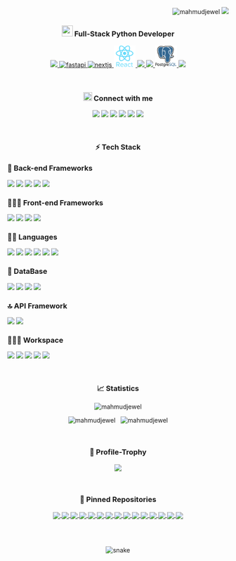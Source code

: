 <!-- ========================== Profile views ===================== -->
<p align="right"> 
  <!-- <img src="https://komarev.com/ghpvc/?username=mahmudjewel&label=Profile%20views&color=0e75b6&style=flat" alt="mahmudjewel" /> -->
  <img src="https://views.whatilearened.today/views/github/mahmudjewel/views.svg" alt="mahmudjewel" />
  <a href="https://www.linux.org"><img src="https://img.shields.io/badge/Os-Linux-cc66ff"/></a>
</p>


<!-- ============================ Title ======================== -->
<h3 align="center"> <img src="/static/python.gif" width="25px" height="25px"> Full-Stack Python Developer</h3>
<!-- =========================== summary stacks  ========================== -->
<p align="center">
  <a href= "https://www.djangoproject.com" {:target="_blank" rel="noopener"}>
    <img src="https://img.icons8.com/color/65/null/django.png"/>
  </a>
  <a href="https://fastapi.tiangolo.com" rel="noreferrer"> 
    <img src="https://github.com/MahmudJewel/MahmudJewel/assets/35461355/e30dc71b-7242-4b00-b581-4e184af5a7e1" alt="fastapi" width="100" height="50"/> 
  </a>
  <!-- <a href= "https://nextjs.org" target="_blank">
    <img src="https://img.icons8.com/color/50/null/nextjs.png"/>
  </a> -->
  <a href="https://nextjs.org" rel="noreferrer"> 
    <img src="https://www.rlogical.com/wp-content/uploads/2021/08/Rlogical-Blog-Images-thumbnail-1.png" alt="nextjs" width="50" height="50"/> 
  </a>
  <!-- <a href= "https://reactjs.org" target="_blank">
    <img src="https://img.icons8.com/officel/50/null/react.png"/>
  </a> -->
  <a href="https://reactjs.org/" rel="noreferrer"> 
    <img src="https://raw.githubusercontent.com/devicons/devicon/master/icons/react/react-original-wordmark.svg" alt="react" width="50" height="50"/> 
  </a>
  <a href= "https://graphql.org" >
    <img src="https://img.icons8.com/color/50/null/graphql.png"/>
  </a>
  <a href= "https://restfulapi.net" >
    <img src="https://img.icons8.com/nolan/50/api-settings.png"/>
  </a>
  <!-- <a href= "https://www.postgresql.org" target="_blank">
    <img src="https://img.icons8.com/color/48/null/postgreesql.png"/>
  </a> -->
  <a href="https://www.postgresql.org"> 
    <img src="https://raw.githubusercontent.com/devicons/devicon/master/icons/postgresql/postgresql-original-wordmark.svg" alt="postgresql" width="50" height="50"/> 
</a>
  <a href= "#" >
    <img src="https://img.icons8.com/color/50/null/linux--v1.png"/>
  </a>
</p>
<br/>


<!-- ===================== social link ======================== -->
<h3 align="center"> <img src="/static/wave.gif" width="20px" height="20px"> Connect with me</h3>   
<p align="center">
  <a href= "https://www.linkedin.com/in/mahmudjewel"><img src="https://img.icons8.com/doodle/48/null/linkedin-circled.png"/></a>
  <a href= "https://www.hackerrank.com/DJ_cse"><img src="https://img.icons8.com/external-tal-revivo-color-tal-revivo/48/000000/external-hackerrank-is-a-technology-company-that-focuses-on-competitive-programming-logo-color-tal-revivo.png"/></a>
  <a href= "https://mahmud.vercel.app"><img src="https://img.icons8.com/doodle/48/null/domain.png"/></a>
  <a href= "https://www.youtube.com/channel/UCJCdq7lWqB7M5b16UatoTEw"><img src="https://img.icons8.com/doodle/48/000000/youtube-play--v1.png"/></a>
  <a href= "https://www.facebook.com/Bullet007.0"><img src="https://img.icons8.com/doodle/48/null/facebook-new.png"/></a>
  <a href= "https://www.instagram.com/ek_villain.007"><img src="https://img.icons8.com/doodle/48/000000/instagram-new.png"/></a>
</p>
<br/>


<!-- ========================= Language and tools ===================== -->
<h3 align="center">⚡ Tech Stack</h3>
<h3> 🧩 Back-end Frameworks</h3>
<p>
  <img src="https://img.shields.io/badge/dj-Django-blue"/>
  <img src="https://img.shields.io/badge/api-Django%20Rest%20Framework-blueviolet"/>
  <img src="https://img.shields.io/badge/api-FastAPI-aqua"/>
  <img src="https://img.shields.io/badge/Gql-GraphQL-ff69b4"/>
  <img src="https://img.shields.io/badge/api-Rest%20API-yellowgreen"/>
</p>

<h3> 🧑🏻‍💻 Front-end Frameworks</h3>
<p>
  <img src="https://img.shields.io/badge/Nxt-Next.js-47e"/>
  <img src="https://img.shields.io/badge/React-React.js-informational"/>
  <img src="https://img.shields.io/badge/B-BootStrap-critical"/>
  <img src="https://img.shields.io/badge/tcss-Tailwind%20CSS-blue"/>
</p>

<h3> ✍🏻 Languages</h3> 
<p>
  <img src="https://img.shields.io/badge/Python-008000?style=for-the-badge&logo=python&logoColor=000"/>
  <img src="https://img.shields.io/badge/JavaScript-323330?style=for-the-badge&logo=javascript&logoColor=F7DF1E"/>
  <img src="https://img.shields.io/badge/HTML5-E34F26?style=for-the-badge&logo=html5&logoColor=white"/>
  <img src="https://img.shields.io/badge/CSS3-1572B6?style=for-the-badge&logo=css3&logoColor=white"/>
  <img src="https://img.shields.io/badge/C-00599C?style=for-the-badge&logo=c&logoColor=white"/>
  <img src="https://img.shields.io/badge/C%2B%2B-00599C?style=for-the-badge&logo=c%2B%2B&logoColor=white"/>
</p>

<h3> 🚀 DataBase</h3>
<p>
  <img src="https://img.shields.io/badge/sql-Raw%20SQL-blue"/>
  <img src="https://img.shields.io/badge/psql-PostgreSQL-blueviolet"/>
  <img src="https://img.shields.io/badge/msql-MySQL-orange"/> 
  <img src="https://img.shields.io/badge/db-SQLite-green"/>
</p>

<h3> 🔝 API Framework</h3>
<p>
  <img src="https://img.shields.io/badge/GqL-GraphQL-ff69b4"/>
  <img src="https://img.shields.io/badge/api-Rest API-blueviolet"/>
</p>

<!-- <h3> ✍🏻 Tools & Platform</h3>
<p>
  <img src=""/>
  <img src=""/>
  <img src=""/>
  <img src=""/>
  <img src=""/>
</p> -->

<h3> 🧑🏻‍💻 Workspace</h3> 
<p>
  <img src="https://img.shields.io/badge/Linux-Linux-green"/>
  <img src="https://img.shields.io/badge/arch-Manjaro-brightgreen"/>
  <img src="https://img.shields.io/badge/deb-Ubuntu-informational"/>
  <img src="https://img.shields.io/badge/deb-Kali-critical"/>
  <img src="https://img.shields.io/badge/win-Windows-lightgrey"/>
</p>
<br/>


<!-- ========================= Statistics ============================== -->
<h3 align="center"> 📈 Statistics</h3>
<p align="center">
  <img src="https://github-readme-stats.vercel.app/api/top-langs?username=mahmudjewel&show_icons=true&locale=en&layout=compact" alt="mahmudjewel" />
</p>
<p align="center">
  <img src="https://github-readme-stats.vercel.app/api?username=mahmudjewel&show_icons=true&locale=en" alt="mahmudjewel" /> &nbsp;
  <img src="https://github-readme-streak-stats.herokuapp.com/?user=mahmudjewel&" alt="mahmudjewel" />
</p>
<br/>


<!-- ==========================  trophy ============================ -->
<h3 align="center"> 🚀 Profile-Trophy</h3>
<p align="center">
  <img align="center" src="https://github-profile-trophy.vercel.app/?username=mahmudjewel" />
</p>
<br/>


<!-- ======================= Pinned Repo ========================== -->
<h3 align="center"> 📕 Pinned Repositories</h3>
<p align="center">
  <a href="https://github.com/MahmudJewel/Django-E_commerce">
    <img align="center" src="https://github-readme-stats.vercel.app/api/pin/?username=mahmudjewel&repo=Django-E_commerce&hide_border=true&theme=radical" />
  </a>
  <a href="https://github.com/MahmudJewel/Django-Blog--techvillain-">
    <img align="center" src="https://github-readme-stats.vercel.app/api/pin/?username=mahmudjewel&repo=Django-Blog--techvillain-&hide_border=true&theme=radical" />
  </a>
  <a href="https://github.com/MahmudJewel/Django-URL_shortener">
    <img align="center" src="https://github-readme-stats.vercel.app/api/pin/?username=mahmudjewel&repo=Django-URL_shortener&hide_border=true&theme=radical" />
  </a>

  <a href="https://github.com/MahmudJewel/DRF-Product-Recommendation-System">
    <img align="center" src="https://github-readme-stats.vercel.app/api/pin/?username=mahmudjewel&repo=DRF-Product-Recommendation-System&hide_border=true&theme=radical" />
  </a>
  <a href="https://github.com/MahmudJewel/API-ecommerce_for_mktech">
    <img align="center" src="https://github-readme-stats.vercel.app/api/pin/?username=mahmudjewel&repo=API-ecommerce_for_mktech&hide_border=true&theme=radical" />
  </a>
  <a href="https://github.com/MahmudJewel/full-stack-Auction-app">
    <img align="center" src="https://github-readme-stats.vercel.app/api/pin/?username=mahmudjewel&repo=full-stack-Auction-app&hide_border=true&theme=radical" />
  </a>
  <a href="https://github.com/MahmudJewel/BlogWithLikeComment-DRF_Reactjs">
    <img align="center" src="https://github-readme-stats.vercel.app/api/pin/?username=mahmudjewel&repo=BlogWithLikeComment-DRF_Reactjs&hide_border=true&theme=radical" />
  </a>
  <a href="https://github.com/MahmudJewel/React-Movies_Portal">
    <img align="center" src="https://github-readme-stats.vercel.app/api/pin/?username=mahmudjewel&repo=React-Movies_Portal&hide_border=true&theme=radical" />
  </a>
  <a href="https://github.com/MahmudJewel/Django-exam_portal">
    <img align="center" src="https://github-readme-stats.vercel.app/api/pin/?username=mahmudjewel&repo=Django-exam_portal&hide_border=true&theme=radical" />
  </a>
  <a href="https://github.com/MahmudJewel/Django_portfolio">
    <img align="center" src="https://github-readme-stats.vercel.app/api/pin/?username=mahmudjewel&repo=Django_portfolio&hide_border=true&theme=radical" />
  </a>

  <a href="https://github.com/MahmudJewel/Django-Elastic_Search-2">
    <img align="center" src="https://github-readme-stats.vercel.app/api/pin/?username=mahmudjewel&repo=Django-Elastic_Search-2&hide_border=true&theme=radical" />
  </a>
  <a href="https://github.com/MahmudJewel/Django-Payments_for_SSLCommerz">
    <img align="center" src="https://github-readme-stats.vercel.app/api/pin/?username=mahmudjewel&repo=Django-Payments_for_SSLCommerz&hide_border=true&theme=radical" />
  </a>
  <a href="https://github.com/MahmudJewel/Django-Search_History">
    <img align="center" src="https://github-readme-stats.vercel.app/api/pin/?username=mahmudjewel&repo=Django-Search_History&hide_border=true&theme=radical" />
  </a>
  <a href="https://github.com/MahmudJewel/Pharmacy-Store-Management-System">
    <img align="center" src="https://github-readme-stats.vercel.app/api/pin/?username=mahmudjewel&repo=Pharmacy-Store-Management-System&hide_border=true&theme=radical" />
  </a>
  <a href="https://github.com/MahmudJewel/File-transferring-app">
    <img align="center" src="https://github-readme-stats.vercel.app/api/pin/?username=mahmudjewel&repo=File-transferring-app&hide_border=true&theme=radical" />
  </a>
</p>
<!-- https://github-readme-stats.vercel.app/api/top-langs/?username=mahmudjewel&layout=demo -->

<br/><br/>


<!-- =========================  snake ========================== -->
<p align="center">
   <img src="https://github.com/MahmudJewel/MahmudJewel/blob/main/static/github-contribution-grid-snake.svg" alt="snake">
</p>
